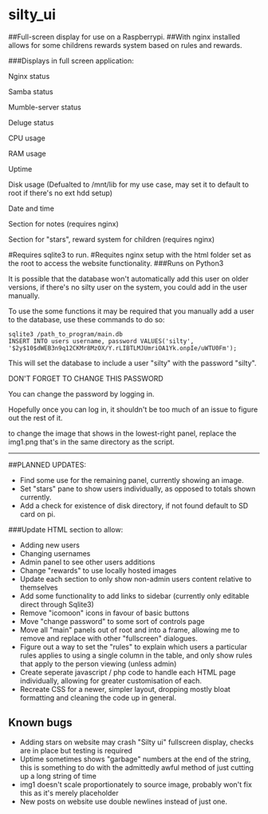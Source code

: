 # silty_ui
##Full-screen display for use on a Raspberrypi.
##With nginx installed allows for some childrens rewards system based on rules and rewards.

###Displays in full screen application:

Nginx status

Samba status

Mumble-server status

Deluge status

CPU usage

RAM usage

Uptime

Disk usage (Defualted to /mnt/lib for my use case, may set it to default to root if there's no ext hdd setup)

Date and time

Section for notes (requires nginx)

Section for "stars", reward system for children (requires nginx)

#Requires sqlite3 to run.
#Requites nginx setup with the html folder set as the root to access the website functionality.
###Runs on Python3

It is possible that the database won't automatically add this user on older versions, if there's no silty user on the system, you could add in the user manually.

To use the some functions it may be required that you manually add a user to the database, use these commands to do so:

`sqlite3 /path_to_program/main.db`  
`INSERT INTO users username, password VALUES('silty', '$2y$10$dWEB3n9q12CKMr8MzOX/Y.rLIBTLMJUmriOA1Yk.onpIe/uWTU0Fm');`  

This will set the database to include a user "silty" with the password "silty".

DON'T FORGET TO CHANGE THIS PASSWORD

You can change the password by logging in.

Hopefully once you can log in, it shouldn't be too much of an issue to figure out the rest of it.

to change the image that shows in the lowest-right panel, replace the img1.png that's in the same directory as the script.

***
##PLANNED UPDATES:

* Find some use for the remaining panel, currently showing an image.  
* Set "stars" pane to show users individually, as opposed to totals shown currently.  
* Add a check for existence of disk directory, if not found default to SD card on pi.  

###Update HTML section to allow:
* Adding new users  
* Changing usernames  
* Admin panel to see other users additions  
* Change "rewards" to use locally hosted images  
* Update each section to only show non-admin users content relative to themselves  
* Add some functionality to add links to sidebar (currently only editable direct through Sqlite3)  
* Remove "icomoon" icons in favour of basic buttons  
* Move "change password" to some sort of controls page  
* Move all "main" panels out of root and into a frame, allowing me to remove and replace with other "fullscreen" dialogues.  
* Figure out a way to set the "rules" to explain which users a particular rules applies to using a single column in the table, and only show rules that apply to the person viewing (unless admin)  
* Create seperate javascript / php code to handle each HTML page individually, allowing for greater customisation of each.  
* Recreate CSS for a newer, simpler layout, dropping mostly bloat formatting and cleaning the code up in general.  

## Known bugs

* Adding stars on website may crash "Silty ui" fullscreen display, checks are in place but testing is required  
* Uptime sometimes shows "garbage" numbers at the end of the string, this is something to do with the admittedly awful method of just cutting up a long string of time  
* img1 doesn't scale proportionately to source image, probably won't fix this as it's merely placeholder  
* New posts on website use double newlines instead of just one.  
